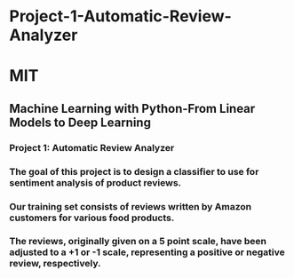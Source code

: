 # Project-1-Automatic-Review-Analyzer
# MIT 
## Machine Learning with Python-From Linear Models to Deep Learning
### Project 1: Automatic Review Analyzer
### The goal of this project is to design a classifier to use for sentiment analysis of product reviews. 
### Our training set consists of reviews written by Amazon customers for various food products. 
### The reviews, originally given on a 5 point scale, have been adjusted to a +1 or -1 scale, representing a positive or negative review, respectively.
